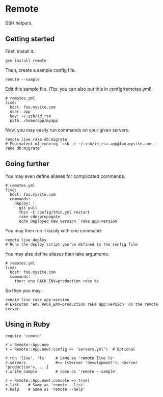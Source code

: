 Remote
======

SSH helpers.

Getting started
---------------

First, install it.

    gem install remote

Then, create a sample config file.

    remote --sample

Edit this sample file. (Tip: you can also put this in config/remotes.yml)

    # remotes.yml
    live:
      host: foo.mysite.com
      user: app
      key: ~/.ssh/id_rsa
      path: /home/app/myapp

Now, you may easily run commands on your given servers.

    remote live rake db:migrate
    # Equivalent of running `ssh -i ~/.ssh/id_rsa app@foo.mysite.com -- rake db:migrate`

Going further
-------------

You may even define aliases for complicated commands.

    # remotes.yml
    live:
      host: foo.mysite.com
      commands:
        deploy: |
          git pull
          thin -C config/thin.yml restart
          rake cdn:propogate
          echo Deployed new version `rake app:version`

You may then run it easily with one command:

    remote live deploy
    # Runs the deploy script you've defined in the config file

You may also define aliases than take arguments.

    # remotes.yml
    live:
      host: foo.mysite.com
      commands:
        thor: env RACK_ENV=production rake %s

So then you may:

    remote live rake app:version 
    # Executes 'env RACK_ENV=production rake app:version' on the remote server
     
Using in Ruby
-------------

    require 'remote'

    r = Remote::App.new
    r = Remote::App.new(:config => 'servers.yml')  # Optional

    r.run 'live', 'ls'    # Same as 'remote live ls'
    r.servers             #=> [<Server 'development'>, <Server 'production'>, ...]
    r.write_sample        # same as 'remote --sample'

    r = Remote::App.new(:console => true)
    r.list    # Same as 'remote --list'
    r.help    # Same as 'remote --help'
